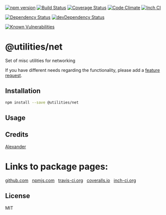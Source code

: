 [![npm version](https://badge.fury.io/js/@utilities/net.svg)](http://badge.fury.io/js/@utilities/net)
[![Build Status](https://travis-ci.org/alykoshin/@utilities/net.svg)](https://travis-ci.org/alykoshin/@utilities/net)
[![Coverage Status](https://coveralls.io/repos/alykoshin/@utilities/net/badge.svg?branch=master&service=github)](https://coveralls.io/github/alykoshin/@utilities/net?branch=master)
[![Code Climate](https://codeclimate.com/github/alykoshin/@utilities/net/badges/gpa.svg)](https://codeclimate.com/github/alykoshin/@utilities/net)
[![Inch CI](https://inch-ci.org/github/alykoshin/@utilities/net.svg?branch=master)](https://inch-ci.org/github/alykoshin/@utilities/net)

[![Dependency Status](https://david-dm.org/alykoshin/@utilities/net/status.svg)](https://david-dm.org/alykoshin/@utilities/net#info=dependencies)
[![devDependency Status](https://david-dm.org/alykoshin/@utilities/net/dev-status.svg)](https://david-dm.org/alykoshin/@utilities/net#info=devDependencies)

[![Known Vulnerabilities](https://snyk.io/test/github/alykoshin/@utilities/net/badge.svg)](https://snyk.io/test/github/alykoshin/@utilities/net)


# @utilities/net

Set of misc utilities for networking


If you have different needs regarding the functionality, please add a [feature request](https://github.com/alykoshin/@utilities/issues).


## Installation

```sh
npm install --save @utilities/net
```

## Usage


## Credits
[Alexander](https://github.com/alykoshin/)


# Links to package pages:

[github.com](https://github.com/alykoshin/@utilities/net) &nbsp; [npmjs.com](https://www.npmjs.com/package/@utilities/net) &nbsp; [travis-ci.org](https://travis-ci.org/alykoshin/@utilities/net) &nbsp; [coveralls.io](https://coveralls.io/github/alykoshin/@utilities/net) &nbsp; [inch-ci.org](https://inch-ci.org/github/alykoshin/@utilities/net)


## License

MIT
